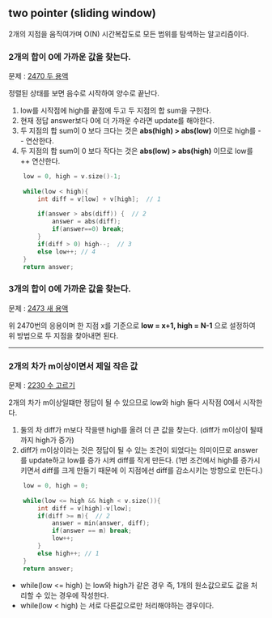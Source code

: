 <h2>two pointer (sliding window)</h2>

2개의 지점을 움직여가며 O(N) 시간복잡도로 모든 범위를 탐색하는 알고리즘이다.<br>

<h3>2개의 합이 0에 가까운 값을 찾는다.</h3>

문제 : [2470 두 용액](https://www.acmicpc.net/problem/2470)

정렬된 상태를 보면 음수로 시작하여 양수로 끝난다.<br>
1. low를 시작점에 high를 끝점에 두고 두 지점의 합 sum을 구한다.
2. 현재 정답 answer보다 0에 더 가까운 수라면 update를 해야한다. 
3. 두 지점의 합 sum이 0 보다 크다는 것은 **abs(high) > abs(low)** 이므로 high를 -- 연산한다.
4. 두 지점의 합 sum이 0 보다 작다는 것은 **abs(low) > abs(high)** 이므로 low를 ++ 연산한다.

```C++
    low = 0, high = v.size()-1;
    
    while(low < high){
        int diff = v[low] + v[high];  // 1
        
        if(answer > abs(diff)) {  // 2
            answer = abs(diff);
            if(answer==0) break;
        }
        if(diff > 0) high--;  // 3
        else low++; // 4
    }
    return answer;
```

<h3>3개의 합이 0에 가까운 값을 찾는다.</h3>

문제 : [2473 새 용액](https://www.acmicpc.net/problem/2473)

위 2470번의 응용이며 한 지점 x를 기준으로 **low = x+1, high = N-1** 으로 설정하여 위 방법으로 두 지점을 찾아내면 된다.<br>

***

<h3>2개의 차가 m이상이면서 제일 작은 값</h3>

문제 : [2230 수 고르기](https://www.acmicpc.net/problem/2230)

2개의 차가 m이상일떄만 정답이 될 수 있으므로 low와 high 둘다 시작점 0에서 시작한다.<br>

1. 둘의 차 diff가 m보다 작을땐 high를 올려 더 큰 값을 찾는다. (diff가 m이상이 될때까지 high가 증가)
2. diff가 m이상이라는 것은 정답이 될 수 있는 조건이 되었다는 의미이므로 answer를 update하고 low를 증가 시켜 diff를 작게 만든다. (1번 조건에서 high를 증가시키면서 diff를 크게 만들기 때문에 이 지점에선 diff를 감소시키는 방향으로 만든다.)

```C++
    low = 0, high = 0;
    
    while(low <= high && high < v.size()){
        int diff = v[high]-v[low];
        if(diff >= m){  // 2
            answer = min(answer, diff);
            if(answer == m) break;
            low++;
        }
        else high++; // 1
    }
    return answer;
```

- while(low <= high) 는 low와 high가 같은 경우 즉, 1개의 원소값으로도 값을 처리할 수 있는 경우에 작성한다.
- while(low < high) 는 서로 다른값으로만 처리해야하는 경우이다.


